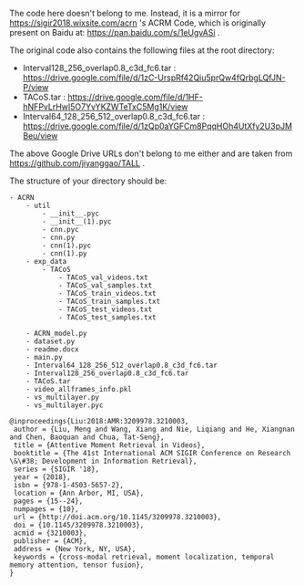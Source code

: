 The code here doesn't belong to me. Instead, it is a mirror for https://sigir2018.wixsite.com/acrn 's ACRM Code, which is originally present on Baidu at: https://pan.baidu.com/s/1eUgvASi .

The original code also contains the following files at the root directory: 
- Interval128_256_overlap0.8_c3d_fc6.tar : https://drive.google.com/file/d/1zC-UrspRf42Qiu5prQw4fQrbgLQfJN-P/view
- TACoS.tar : https://drive.google.com/file/d/1HF-hNFPvLrHwI5O7YvYKZWTeTxC5Mg1K/view
- Interval64_128_256_512_overlap0.8_c3d_fc6.tar : https://drive.google.com/file/d/1zQp0aYGFCm8PqqHOh4UtXfy2U3pJMBeu/view

The above Google Drive URLs don't belong to me either and are taken from https://github.com/jiyanggao/TALL .

The structure of your directory should be:
```
- ACRN
    - util
        - __init__.pyc
        - __init__(1).pyc
        - cnn.pyc
        - cnn.py
        - cnn(1).pyc
        - cnn(1).py
    - exp_data
        - TACoS
            - TACoS_val_videos.txt
            - TACoS_val_samples.txt
            - TACoS_train_videos.txt
            - TACoS_train_samples.txt
            - TACoS_test_videos.txt
            - TACoS_test_samples.txt

    - ACRN_model.py
    - dataset.py
    - readme.docx
    - main.py
    - Interval64_128_256_512_overlap0.8_c3d_fc6.tar
    - Interval128_256_overlap0.8_c3d_fc6.tar
    - TACoS.tar
    - video_allframes_info.pkl
    - vs_multilayer.py
    - vs_multilayer.pyc
```

```
@inproceedings{Liu:2018:AMR:3209978.3210003,
 author = {Liu, Meng and Wang, Xiang and Nie, Liqiang and He, Xiangnan and Chen, Baoquan and Chua, Tat-Seng},
 title = {Attentive Moment Retrieval in Videos},
 booktitle = {The 41st International ACM SIGIR Conference on Research \&\#38; Development in Information Retrieval},
 series = {SIGIR '18},
 year = {2018},
 isbn = {978-1-4503-5657-2},
 location = {Ann Arbor, MI, USA},
 pages = {15--24},
 numpages = {10},
 url = {http://doi.acm.org/10.1145/3209978.3210003},
 doi = {10.1145/3209978.3210003},
 acmid = {3210003},
 publisher = {ACM},
 address = {New York, NY, USA},
 keywords = {cross-modal retrieval, moment localization, temporal memory attention, tensor fusion},
} 
```